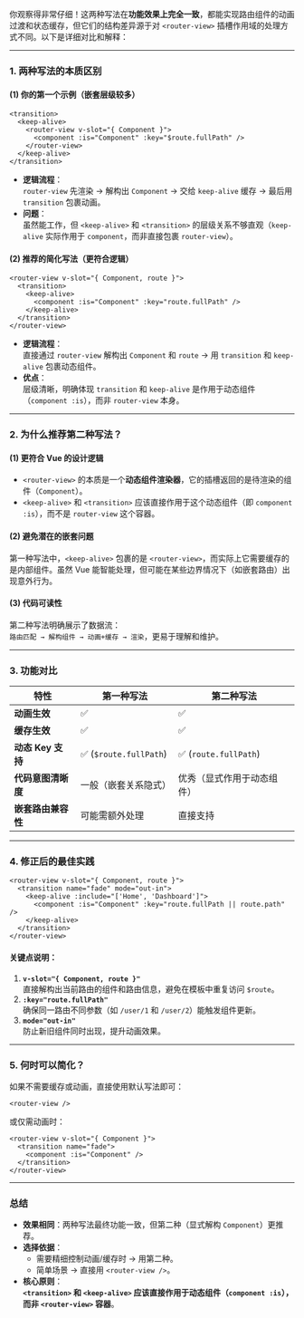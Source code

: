 你观察得非常仔细！这两种写法在**功能效果上完全一致**，都能实现路由组件的动画过渡和状态缓存，但它们的结构差异源于对 `<router-view>` 插槽作用域的处理方式不同。以下是详细对比和解释：

---

### **1. 两种写法的本质区别**
#### **(1) 你的第一个示例（嵌套层级较多）**
```vue
<transition>
  <keep-alive>
    <router-view v-slot="{ Component }">
      <component :is="Component" :key="$route.fullPath" />
    </router-view>
  </keep-alive>
</transition>
```
- **逻辑流程**：  
  `router-view` 先渲染 → 解构出 `Component` → 交给 `keep-alive` 缓存 → 最后用 `transition` 包裹动画。
- **问题**：  
  虽然能工作，但 `<keep-alive>` 和 `<transition>` 的层级关系不够直观（`keep-alive` 实际作用于 `component`，而非直接包裹 `router-view`）。

#### **(2) 推荐的简化写法（更符合逻辑）**
```vue
<router-view v-slot="{ Component, route }">
  <transition>
    <keep-alive>
      <component :is="Component" :key="route.fullPath" />
    </keep-alive>
  </transition>
</router-view>
```
- **逻辑流程**：  
  直接通过 `router-view` 解构出 `Component` 和 `route` → 用 `transition` 和 `keep-alive` 包裹动态组件。
- **优点**：  
  层级清晰，明确体现 `transition` 和 `keep-alive` 是作用于动态组件（`component :is`），而非 `router-view` 本身。

---

### **2. 为什么推荐第二种写法？**
#### **(1) 更符合 Vue 的设计逻辑**
- `<router-view>` 的本质是一个**动态组件渲染器**，它的插槽返回的是待渲染的组件（`Component`）。
- `<keep-alive>` 和 `<transition>` 应该直接作用于这个动态组件（即 `component :is`），而不是 `router-view` 这个容器。

#### **(2) 避免潜在的嵌套问题**
第一种写法中，`<keep-alive>` 包裹的是 `<router-view>`，而实际上它需要缓存的是内部组件。虽然 Vue 能智能处理，但可能在某些边界情况下（如嵌套路由）出现意外行为。

#### **(3) 代码可读性**
第二种写法明确展示了数据流：  
`路由匹配 → 解构组件 → 动画+缓存 → 渲染`，更易于理解和维护。

---

### **3. 功能对比**
| 特性                | 第一种写法                     | 第二种写法                     |
|---------------------|-------------------------------|-------------------------------|
| **动画生效**         | ✅                            | ✅                            |
| **缓存生效**         | ✅                            | ✅                            |
| **动态 Key 支持**    | ✅ (`$route.fullPath`)        | ✅ (`route.fullPath`)         |
| **代码意图清晰度**   | 一般（嵌套关系隐式）          | 优秀（显式作用于动态组件）     |
| **嵌套路由兼容性**   | 可能需额外处理                | 直接支持                      |

---

### **4. 修正后的最佳实践**
```vue
<router-view v-slot="{ Component, route }">
  <transition name="fade" mode="out-in">
    <keep-alive :include="['Home', 'Dashboard']">
      <component :is="Component" :key="route.fullPath || route.path" />
    </keep-alive>
  </transition>
</router-view>
```
#### **关键点说明**：
1. **`v-slot="{ Component, route }"`**  
   直接解构出当前路由的组件和路由信息，避免在模板中重复访问 `$route`。
2. **`:key="route.fullPath"`**  
   确保同一路由不同参数（如 `/user/1` 和 `/user/2`）能触发组件更新。
3. **`mode="out-in"`**  
   防止新旧组件同时出现，提升动画效果。

---

### **5. 何时可以简化？**
如果不需要缓存或动画，直接使用默认写法即可：
```vue
<router-view />
```
或仅需动画时：
```vue
<router-view v-slot="{ Component }">
  <transition name="fade">
    <component :is="Component" />
  </transition>
</router-view>
```

---

### **总结**
- **效果相同**：两种写法最终功能一致，但第二种（显式解构 `Component`）更推荐。
- **选择依据**：
    - 需要精细控制动画/缓存时 → 用第二种。
    - 简单场景 → 直接用 `<router-view />`。
- **核心原则**：  
  **`<transition>` 和 `<keep-alive>` 应该直接作用于动态组件（`component :is`），而非 `<router-view>` 容器**。